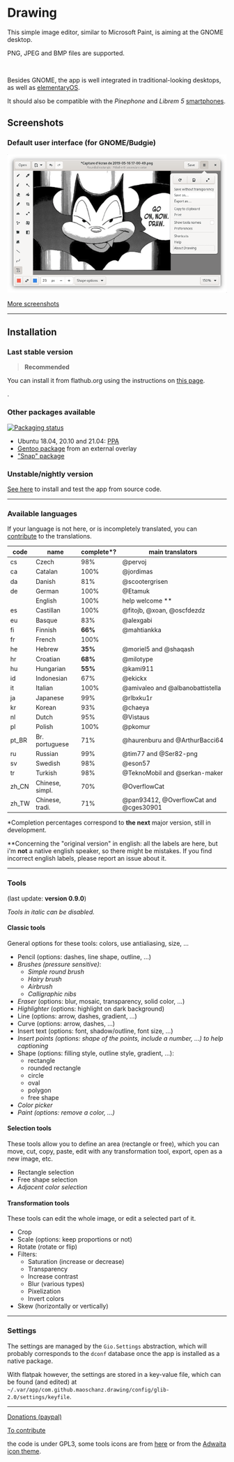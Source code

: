 # Drawing

This simple image editor, similar to Microsoft Paint, is aiming at the GNOME
desktop.

PNG, JPEG and BMP files are supported.

[<img alt="" height="100" src="https://gitlab.gnome.org/Teams/Circle/-/raw/master/assets/button/circle-button-i.svg">](https://circle.gnome.org/)

Besides GNOME, the app is well integrated in traditional-looking desktops, as
well as [elementaryOS](./docs/screenshots/0.8/elementary_labels.png).

It should also be compatible with the *Pinephone* and *Librem 5*
[smartphones](./docs/screenshots/0.6/librem_menu.png).

## Screenshots

### Default user interface (for GNOME/Budgie)

![UI for GNOME and Budgie, here with the main menu opened](./docs/screenshots/0.8/gnome_menu.png)

[More screenshots](https://maoschanz.github.io/drawing/gallery.html)

----

## Installation

### Last stable version

>**Recommended**

You can install it from flathub.org using the instructions on
[this page](https://flathub.org/apps/details/com.github.maoschanz.drawing).

[<img alt="" height="100" src="https://flathub.org/assets/badges/flathub-badge-en.png">](https://flathub.org/apps/details/com.github.maoschanz.drawing).

### Other packages available

[![Packaging status](https://repology.org/badge/vertical-allrepos/drawing.svg)](https://repology.org/project/drawing/versions)

- Ubuntu 18.04, 20.10 and 21.04: [PPA](https://launchpad.net/~cartes/+archive/ubuntu/drawing/)
- [Gentoo package](https://gitlab.com/src_prepare/src_prepare-overlay/-/tree/master/media-gfx/drawing) from an external overlay
- ["Snap" package](https://snapcraft.io/drawing)

### Unstable/nightly version

[See here](./CONTRIBUTING.md#install-from-source-code) to install and test the
app from source code.

----

### Available languages

If your language is not here, or is incompletely translated, you can
[contribute](./CONTRIBUTING.md#translating) to the translations.

| code | name         | complete*? | main translators                          |
|------|--------------|------------|-------------------------------------------|
| cs   | Czech        | 98%        | @pervoj                                   |
| ca   | Catalan      | 100%       | @jordimas                                 |
| da   | Danish       | 81%        | @scootergrisen                            |
| de   | German       | 100%       | @Etamuk                                   |
|      | English      | 100%       | help welcome **                           |
| es   | Castillan    | 100%       | @fitojb, @xoan, @oscfdezdz                |
| eu   | Basque       | 83%        | @alexgabi                                 |
| fi   | Finnish      | **66%**    | @mahtiankka                               |
| fr   | French       | 100%       |                                           |
| he   | Hebrew       | **35%**    | @moriel5 and @shaqash                     |
| hr   | Croatian     | **68%**    | @milotype                                 |
| hu   | Hungarian    | **55%**    | @kami911                                  |
| id   | Indonesian   | 67%        | @ekickx                                   |
| it   | Italian      | 100%       | @amivaleo and @albanobattistella          |
| ja   | Japanese     | 99%        | @rlbxku1r                                 |
| kr   | Korean       | 93%        | @chaeya                                   |
| nl   | Dutch        | 95%        | @Vistaus                                  |
| pl   | Polish       | 100%       | @pkomur                                   |
| pt_BR | Br. portuguese | 71%     | @haurenburu and @ArthurBacci64            |
| ru   | Russian      | 99%        | @tim77 and @Ser82-png                     |
| sv   | Swedish      | 98%        | @eson57                                   |
| tr   | Turkish      | 98%        | @TeknoMobil and @serkan-maker             |
| zh_CN | Chinese, simpl. | 70%    | @OverflowCat                              |
| zh_TW | Chinese, tradi. | 71%    | @pan93412, @OverflowCat and @cges30901    |

\*Completion percentages correspond to **the next** major version, still in
development.

\**Concerning the "original version" in english: all the labels are here, but
i'm **not** a native english speaker, so there might be mistakes. If you find
incorrect english labels, please report an issue about it.

----

### Tools

(last update: **version 0.9.0**)

*Tools in italic can be disabled.*

#### Classic tools

General options for these tools: colors, use antialiasing, size, …

- Pencil (options: dashes, line shape, outline, …)
- *Brushes (pressure sensitive)*:
	- *Simple round brush*
	- *Hairy brush*
	- *Airbrush*
	- *Calligraphic nibs*
- *Eraser* (options: blur, mosaic, transparency, solid color, …)
- *Highlighter* (options: highlight on dark background)
- Line (options: arrow, dashes, gradient, …)
- Curve (options: arrow, dashes, …)
- Insert text (options: font, shadow/outline, font size, …)
- *Insert points (options: shape of the points, include a number, …) to help captioning*
- Shape (options: filling style, outline style, gradient, …):
	- rectangle
	- rounded rectangle
	- circle
	- oval
	- polygon
	- free shape
- *Color picker*
- *Paint (options: remove a color, …)*

#### Selection tools

These tools allow you to define an area (rectangle or free), which you can move,
cut, copy, paste, edit with any transformation tool, export, open as a new
image, etc.

- Rectangle selection
- Free shape selection
- *Adjacent color selection*

#### Transformation tools

These tools can edit the whole image, or edit a selected part of it.

- Crop
- Scale (options: keep proportions or not)
- Rotate (rotate or flip)
- Filters:
	- Saturation (increase or decrease)<!-- - Veil -->
	- Transparency
	- Increase contrast
	- Blur (various types)
	- Pixelization
	- Invert colors
- Skew (horizontally or vertically)

----

### Settings

The settings are managed by the `Gio.Settings` abstraction, which will probably
corresponds to the `dconf` database once the app is installed as a native
package.

With flatpak however, the settings are stored in a key-value file, which can be
found (and edited) at `~/.var/app/com.github.maoschanz.drawing/config/glib-2.0/settings/keyfile`.

----

[Donations (paypal)](https://paypal.me/maoschannz)

[To contribute](./CONTRIBUTING.md)

the code is under GPL3, some tools icons are from [here](https://github.com/gnome-design-team/gnome-icons/tree/master/art-libre-symbolic) or from the [Adwaita icon theme](https://gitlab.gnome.org/GNOME/adwaita-icon-theme).

